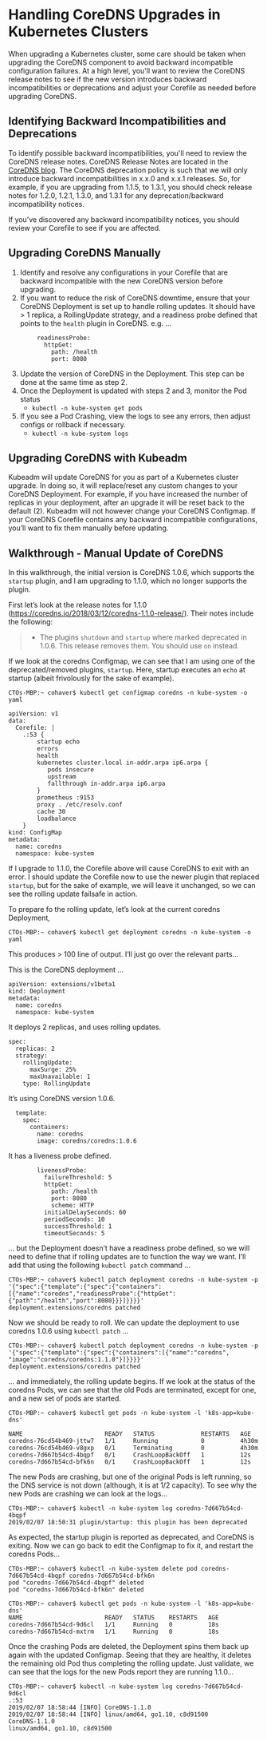 
# Handling CoreDNS Upgrades in Kubernetes Clusters

When upgrading a Kubernetes cluster, some care should be taken when upgrading the CoreDNS component to avoid backward incompatible configuration failures. At a high level, you'll want to review the CoreDNS release notes to see if the new version introduces backward incompatibilities or deprecations and adjust your Corefile as needed before upgrading CoreDNS.


## Identifying Backward Incompatibilities and Deprecations

To identify possible backward incompatibilities, you'll need to review the CoreDNS release notes.  CoreDNS Release Notes are located in the [CoreDNS blog](https://coredns.io/blog/). The CoreDNS deprecation policy is such that we will only introduce backward incompatibilities in x.x.0 and x.x.1 releases.  So, for example, if you are upgrading from 1.1.5, to 1.3.1, you should check release notes for 1.2.0, 1.2.1, 1.3.0, and 1.3.1 for any deprecation/backward incompatibility notices.

If you’ve discovered any backward incompatibility notices, you should review your Corefile to see if you are affected.


## Upgrading CoreDNS Manually

1. Identify and resolve any configurations in your Corefile that are backward incompatible with the new CoreDNS version before upgrading.
2. If you want to reduce the risk of CoreDNS downtime, ensure that your CoreDNS Deployment is set up to handle rolling updates. It should have > 1 replica, a RollingUpdate strategy, and a readiness probe defined that points to the `health` plugin in CoreDNS. e.g. …
```
        readinessProbe:
          httpGet:
            path: /health
            port: 8080
```
3. Update the version of CoreDNS in the Deployment.  This step can be done at the same time as step 2.
4. Once the Deployment is updated with steps 2 and 3, monitor the Pod status
   * `kubectl -n kube-system get pods`
5. If you see a Pod Crashing, view the logs to see any errors, then adjust configs or rollback if necessary.
   * `kubectl -n kube-system logs` 


## Upgrading CoreDNS with Kubeadm

Kubeadm will update CoreDNS for you as part of a Kubernetes cluster upgrade.  In doing so, it will replace/reset any custom changes to your CoreDNS Deployment.  For example, if you have increased the number of replicas in your deployment, after an upgrade it will be reset back to the default (2). Kubeadm will not however change your CoreDNS Configmap.  If your CoreDNS Corefile contains any backward incompatible configurations, you’ll want to fix them manually before updating.


## Walkthrough - Manual Update of CoreDNS

In this walkthrough, the initial version is CoreDNS 1.0.6, which supports the `startup` plugin, and I am upgrading to 1.1.0, which no longer supports the plugin.

First let’s look at the release notes for 1.1.0 (https://coredns.io/2018/03/12/coredns-1.1.0-release/). Their notes include the following:

> * The plugins `shutdown` and `startup` where marked deprecated in 1.0.6. This release removes them. You should use `on` instead.

If we look at the coredns Configmap, we can see that I am using one of the deprecated/removed plugins, `startup`.  Here, startup executes an `echo` at startup (albeit frivolously for the sake of example).


```
CTOs-MBP:~ cohaver$ kubectl get configmap coredns -n kube-system -o yaml

apiVersion: v1
data:
  Corefile: |
    .:53 {
        startup echo
        errors
        health
        kubernetes cluster.local in-addr.arpa ip6.arpa {
           pods insecure
           upstream
           fallthrough in-addr.arpa ip6.arpa
        }
        prometheus :9153
        proxy . /etc/resolv.conf
        cache 30
        loadbalance
    }
kind: ConfigMap
metadata:
  name: coredns
  namespace: kube-system
```

If I upgrade to 1.1.0, the Corefile above will cause CoreDNS to exit with an error.  I should update the Corefile now to use the newer plugin that replaced `startup`, but for the sake of example, we will leave it unchanged, so we can see the rolling update failsafe in action.


To prepare fo the rolling update, let’s look at the current coredns Deployment, 

```
CTOs-MBP:~ cohaver$ kubectl get deployment coredns -n kube-system -o yaml
```

This produces > 100 line of output.  I’ll just go over the relevant parts…

This is the CoreDNS deployment …

```
apiVersion: extensions/v1beta1
kind: Deployment
metadata:
  name: coredns
  namespace: kube-system
```

It deploys 2 replicas, and uses rolling updates.

```
spec:
  replicas: 2
  strategy:
    rollingUpdate:
      maxSurge: 25%
      maxUnavailable: 1
    type: RollingUpdate
```

It’s using CoreDNS version 1.0.6.

```
  template:
    spec:
      containers:
        name: coredns
        image: coredns/coredns:1.0.6
```

It has a liveness probe defined.

```
        livenessProbe:
          failureThreshold: 5
          httpGet:
            path: /health
            port: 8080
            scheme: HTTP
          initialDelaySeconds: 60
          periodSeconds: 10
          successThreshold: 1
          timeoutSeconds: 5
```

… but the Deployment doesn’t have a readiness probe defined, so we will need to define that if rolling updates are to function the way we want.
I’ll add that using the following `kubectl patch` command ...

```
CTOs-MBP:~ cohaver$ kubectl patch deployment coredns -n kube-system -p '{"spec":{"template":{"spec":{"containers":[{"name":"coredns","readinessProbe":{"httpGet":{"path":"/health","port":8080}}}]}}}}'
deployment.extensions/coredns patched
```

Now we should be ready to roll.  We can update the deployment to use coredns 1.0.6 using `kubectl patch` ...

```
CTOs-MBP:~ cohaver$ kubectl patch deployment coredns -n kube-system -p '{"spec":{"template":{"spec":{"containers":[{"name":"coredns", "image":"coredns/coredns:1.1.0"}]}}}}'
deployment.extensions/coredns patched

```

... and immediately, the rolling update begins.  If we look at the status of the coredns Pods, we can see that the old Pods are terminated, except for one, and a new set of pods are started.

```
CTOs-MBP:~ cohaver$ kubectl get pods -n kube-system -l 'k8s-app=kube-dns'

NAME                       READY   STATUS             RESTARTS   AGE
coredns-76cd54b469-jttw7   1/1     Running            0          4h30m
coredns-76cd54b469-v8gxp   0/1     Terminating        0          4h30m
coredns-7d667b54cd-4bqpf   0/1     CrashLoopBackOff   1          12s
coredns-7d667b54cd-bfk6n   0/1     CrashLoopBackOff   1          12s
```

The new Pods are crashing, but one of the original Pods is left running, so the DNS service is not down (although, it is at 1/2 capacity). To see why the new Pods are crashing we can look at the logs...

```
CTOs-MBP:~ cohaver$ kubectl -n kube-system log coredns-7d667b54cd-4bqpf
2019/02/07 18:50:31 plugin/startup: this plugin has been deprecated
```

As expected, the startup plugin is reported as deprecated, and CoreDNS is exiting.  Now we can go back to edit the Configmap to fix it, and restart the coredns Pods...

```
CTOs-MBP:~ cohaver$ kubectl -n kube-system delete pod coredns-7d667b54cd-4bqpf coredns-7d667b54cd-bfk6n
pod "coredns-7d667b54cd-4bqpf" deleted
pod "coredns-7d667b54cd-bfk6n" deleted

CTOs-MBP:~ cohaver$ kubectl get pods -n kube-system -l 'k8s-app=kube-dns'
NAME                       READY   STATUS    RESTARTS   AGE
coredns-7d667b54cd-9d6cl   1/1     Running   0          18s
coredns-7d667b54cd-mxtrm   1/1     Running   0          18s

```

Once the crashing Pods are deleted, the Deployment spins them back up again with the updated Configmap. Seeing that they are healthy, it deletes the remaining old Pod thus completing the rolling update.
Just validate, we can see that the logs for the new Pods report they are running 1.1.0...

```
CTOs-MBP:~ cohaver$ kubectl -n kube-system log coredns-7d667b54cd-9d6cl
.:53
2019/02/07 18:58:44 [INFO] CoreDNS-1.1.0
2019/02/07 18:58:44 [INFO] linux/amd64, go1.10, c8d91500
CoreDNS-1.1.0
linux/amd64, go1.10, c8d91500
```



